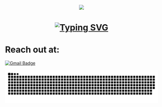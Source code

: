 <p align="center">
  <img src="https://capsule-render.vercel.app/api?type=waving&color=gradient&text=Hello,+I+am+Mohit&height=100&section=header"/>
</p>


<!-- Typing SVG -->
<h1 align="center"> 
  <a href="https://git.io/typing-svg">
    <img src="https://readme-typing-svg.demolab.com?font=Fira+Code&weight=600&size=25&duration=4000&pause=1000&color=6FA4FC&center=true&vCenter=true&random=false&width=600&lines=I+work+in+Embedded+Systems+and+IoT;Digital +Electronics+is+cool+:);" alt="Typing SVG" />
  </a>
</h1>


<h1 align="left">Reach out at:</h1>

[![Gmail Badge](https://img.shields.io/badge/-Gmail-c14438?style=social&logo=Gmail&logoColor=red&link=mailto:bt22eci036@iiitn.ac.in&label=Contact%20me%20via%20Email)](mailto:bt22eci036@iiitn.ac.in)


<div align = "center">
<img src="https://github.com/mohittalwar23/mohittalwar23/blob/output/github-snake-dark.svg" alt="Snake Animation" />
</div>



